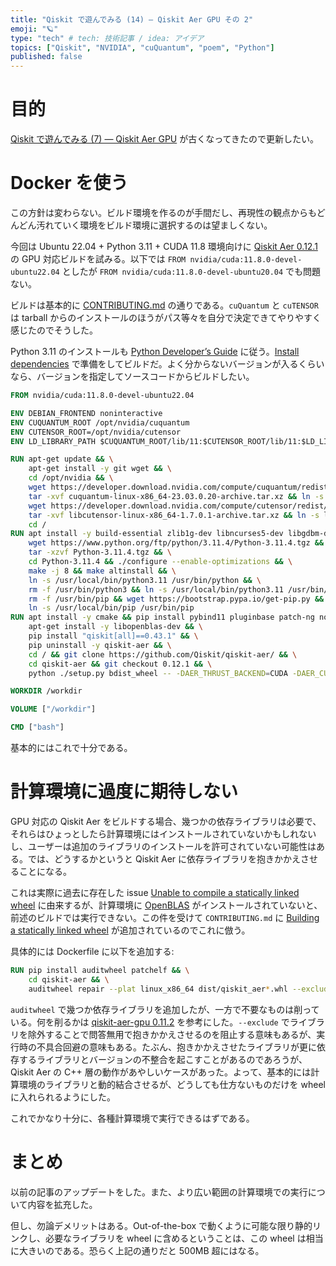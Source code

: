 ```yaml
---
title: "Qiskit で遊んでみる (14) — Qiskit Aer GPU その 2"
emoji: "🪐"
type: "tech" # tech: 技術記事 / idea: アイデア
topics: ["Qiskit", "NVIDIA", "cuQuantum", "poem", "Python"]
published: false
---
```


# 目的

[Qiskit で遊んでみる (7) — Qiskit Aer GPU](/derwind/articles/dwd-qiskit07) が古くなってきたので更新したい。

# Docker を使う

この方針は変わらない。ビルド環境を作るのが手間だし、再現性の観点からもどんどん汚れていく環境をビルド環境に選択するのは望ましくない。

今回は Ubuntu 22.04 + Python 3.11 + CUDA 11.8 環境向けに [Qiskit Aer 0.12.1](https://github.com/Qiskit/qiskit-aer/tree/0.12.1) の GPU 対応ビルドを試みる。以下では `FROM nvidia/cuda:11.8.0-devel-ubuntu22.04` としたが `FROM nvidia/cuda:11.8.0-devel-ubuntu20.04` でも問題ない。

ビルドは基本的に [CONTRIBUTING.md](https://github.com/Qiskit/qiskit-aer/blob/0.12.1/CONTRIBUTING.md) の通りである。`cuQuantum` と `cuTENSOR` は tarball からのインストールのほうがパス等々を自分で決定できてやりやすく感じたのでそうした。

Python 3.11 のインストールも [Python Developer’s Guide](https://devguide.python.org/#python-developer-s-guide) に従う。[Install dependencies](https://devguide.python.org/getting-started/setup-building/#install-dependencies) で準備をしてビルドだ。よく分からないバージョンが入るくらいなら、バージョンを指定してソースコードからビルドしたい。

```dockerfile
FROM nvidia/cuda:11.8.0-devel-ubuntu22.04

ENV DEBIAN_FRONTEND noninteractive
ENV CUQUANTUM_ROOT /opt/nvidia/cuquantum
ENV CUTENSOR_ROOT=/opt/nvidia/cutensor
ENV LD_LIBRARY_PATH $CUQUANTUM_ROOT/lib/11:$CUTENSOR_ROOT/lib/11:$LD_LIBRARY_PATH

RUN apt-get update && \
    apt-get install -y git wget && \
    cd /opt/nvidia && \
    wget https://developer.download.nvidia.com/compute/cuquantum/redist/cuquantum/linux-x86_64/cuquantum-linux-x86_64-23.03.0.20-archive.tar.xz && \
    tar -xvf cuquantum-linux-x86_64-23.03.0.20-archive.tar.xz && ln -s cuquantum-linux-x86_64-23.03.0.20-archive cuquantum && rm cuquantum-linux-x86_64-23.03.0.20-archive.tar.xz && \
    wget https://developer.download.nvidia.com/compute/cutensor/redist/libcutensor/linux-x86_64/libcutensor-linux-x86_64-1.7.0.1-archive.tar.xz && \
    tar -xvf libcutensor-linux-x86_64-1.7.0.1-archive.tar.xz && ln -s libcutensor-linux-x86_64-1.7.0.1-archive cutensor && rm libcutensor-linux-x86_64-1.7.0.1-archive.tar.xz && \
    cd /
RUN apt install -y build-essential zlib1g-dev libncurses5-dev libgdbm-dev libnss3-dev libssl-dev libreadline-dev libffi-dev libsqlite3-dev wget libbz2-dev && \
    wget https://www.python.org/ftp/python/3.11.4/Python-3.11.4.tgz && \
    tar -xzvf Python-3.11.4.tgz && \
    cd Python-3.11.4 && ./configure --enable-optimizations && \
    make -j 8 && make altinstall && \
    ln -s /usr/local/bin/python3.11 /usr/bin/python && \
    rm -f /usr/bin/python3 && ln -s /usr/local/bin/python3.11 /usr/bin/python3 && \
    rm -f /usr/bin/pip && wget https://bootstrap.pypa.io/get-pip.py && python get-pip.py && \
    ln -s /usr/local/bin/pip /usr/bin/pip
RUN apt install -y cmake && pip install pybind11 pluginbase patch-ng node-semver==0.6.1 bottle PyJWT fasteners distro colorama conan==1.59.0 scikit-build && \
    apt-get install -y libopenblas-dev && \
    pip install "qiskit[all]==0.43.1" && \
    pip uninstall -y qiskit-aer && \
    cd / && git clone https://github.com/Qiskit/qiskit-aer/ && \
    cd qiskit-aer && git checkout 0.12.1 && \
    python ./setup.py bdist_wheel -- -DAER_THRUST_BACKEND=CUDA -DAER_CUDA_ARCH="7.0; 7.5; 8.0" -DCUQUANTUM_ROOT=/opt/nvidia/cuquantum -DCUTENSOR_ROOT=/opt/nvidia/cutensor -DAER_ENABLE_CUQUANTUM=true -DCUQUANTUM_STATIC=true --

WORKDIR /workdir

VOLUME ["/workdir"]

CMD ["bash"]
```

基本的にはこれで十分である。

# 計算環境に過度に期待しない

GPU 対応の Qiskit Aer をビルドする場合、幾つかの依存ライブラリは必要で、それらはひょっとしたら計算環境にはインストールされていないかもしれないし、ユーザーは追加のライブラリのインストールを許可されていない可能性はある。では、どうするかというと Qiskit Aer に依存ライブラリを抱きかかえさせることになる。

これは実際に過去に存在した issue [Unable to compile a statically linked wheel](https://github.com/Qiskit/qiskit-aer/issues/1033) に由来するが、計算環境に [OpenBLAS](https://github.com/xianyi/OpenBLAS) がインストールされていないと、前述のビルドでは実行できない。この件を受けて `CONTRIBUTING.md` に [Building a statically linked wheel](https://github.com/Qiskit/qiskit-aer/blob/0.12.1/CONTRIBUTING.md#building-a-statically-linked-wheel) が追加されているのでこれに倣う。

具体的には Dockerfile に以下を追加する:

```dockerfile
RUN pip install auditwheel patchelf && \
    cd qiskit-aer && \
    auditwheel repair --plat linux_x86_64 dist/qiskit_aer*.whl --exclude libva-drm.so.2 --exclude linux-vdso.so.1 --exclude libpthread.so.0 --exclude librt.so.1 --exclude libdl.so.2 --exclude libstdc++.so.6 --exclude libm.so.6 --exclude libgomp.so.1 --exclude libgcc_s.so.1 --exclude libc.so.6 --exclude ld-linux-x86-64.so.2 --exclude libquadmath.so.0
```

`auditwheel` で幾つか依存ライブラリを追加したが、一方で不要なものは削っている。何を削るかは [qiskit-aer-gpu 0.11.2](https://pypi.org/project/qiskit-aer-gpu/0.11.2/) を参考にした。`--exclude` でライブラリを除外することで問答無用で抱きかかえさせるのを阻止する意味もあるが、実行時の不具合回避の意味もある。たぶん、抱きかかえさせたライブラリが更に依存するライブラリとバージョンの不整合を起こすことがあるのであろうが、Qiskit Aer の C++ 層の動作があやしいケースがあった。よって、基本的には計算環境のライブラリと動的結合させるが、どうしても仕方ないものだけを wheel に入れられるようにした。

これでかなり十分に、各種計算環境で実行できるはずである。

# まとめ

以前の記事のアップデートをした。また、より広い範囲の計算環境での実行について内容を拡充した。

但し、勿論デメリットはある。Out-of-the-box で動くように可能な限り静的リンクし、必要なライブラリを wheel に含めるということは、この wheel は相当に大きいのである。恐らく上記の通りだと 500MB 超にはなる。
